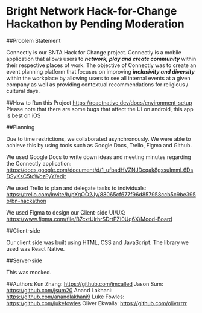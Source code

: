 # Bright Network Hack-for-Change Hackathon by Pending Moderation

##Problem Statement

Connectly is our BNTA Hack for Change project. Connectly is a mobile application that allows users to ***network, play and create community*** within their respective places of work. The objective of Connectly was to create an event planning platform that focuses on improving ***inclusivity and diversity*** within the workplace by allowing users to see all internal events at a given company as well as providing contextual recommendations for religious / cultural days. 

##How to Run this Project
https://reactnative.dev/docs/environment-setup
Please note that there are some bugs that affect the UI on android, this app is best on iOS

##Planning

Due to time restrictions, we collaborated asynchronously. We were able to achieve this by using tools such as Google Docs, Trello, Figma and Github. 

We used Google Docs to write down ideas and meeting minutes regarding the Connectly application: 
https://docs.google.com/document/d/1_ufbadHVZNJDcqak8gssuImmL6DsDSyKsC5toWozFyY/edit 

We used Trello to plan and delegate tasks to individuals: https://trello.com/invite/b/pXqOO2Jy/88065cf677f96d857958ccb5c9be395b/bn-hackathon

We used Figma to design our Client-side UI/UX: 
https://www.figma.com/file/B7cxtUlrhrSDrtPZI0Uq6X/Mood-Board

##Client-side

Our client side was built using HTML, CSS and JavaScript. The library we used was React Native. 

##Server-side

This was mocked. 

##Authors
Kun Zhang: https://github.com/imcalled 
Jason Sum: https://github.com/jsum20 
Anand Lakhani:  https://github.com/anandlakhani9 
Luke Fowles: https://github.com/lukefowles 
Oliver Ekwalla: https://github.com/olivrrrrr 
